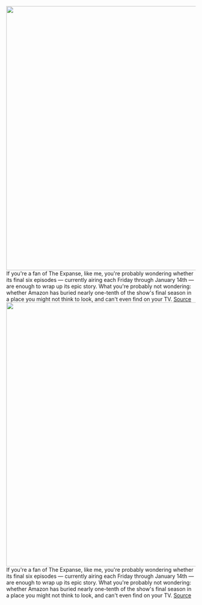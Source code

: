 <img src='https://cdn.vox-cdn.com/thumbor/XGjEiLDHFkAqOtn55VzrcOgO7iM=/0x0:3900x1946/1200x800/filters:focal(1638x661:2262x1285)/cdn.vox-cdn.com/uploads/chorus_image/image/70313903/the_expanse_season_6_cast_image.0.jpg' width='700px' /><br/>
If you're a fan of The Expanse, like me, you're probably wondering whether its final six episodes — currently airing each Friday through January 14th — are enough to wrap up its epic story. What you're probably not wondering: whether Amazon has buried nearly one-tenth of the show's final season in a place you might not think to look, and can't even find on your TV.
<a href='https://www.theverge.com/2021/12/24/22851119/the-expanse-season-6-final-amazon-x-ray'> Source <a/><img src='https://cdn.vox-cdn.com/thumbor/XGjEiLDHFkAqOtn55VzrcOgO7iM=/0x0:3900x1946/1200x800/filters:focal(1638x661:2262x1285)/cdn.vox-cdn.com/uploads/chorus_image/image/70313903/the_expanse_season_6_cast_image.0.jpg' width='700px' /><br/>
If you're a fan of The Expanse, like me, you're probably wondering whether its final six episodes — currently airing each Friday through January 14th — are enough to wrap up its epic story. What you're probably not wondering: whether Amazon has buried nearly one-tenth of the show's final season in a place you might not think to look, and can't even find on your TV.
<a href='https://www.theverge.com/2021/12/24/22851119/the-expanse-season-6-final-amazon-x-ray'> Source <a/>